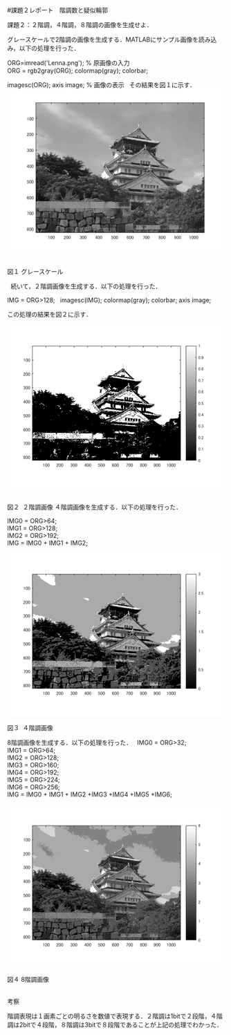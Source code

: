 #課題２レポート　階調数と疑似輪郭  
  
課題２：２階調，４階調，８階調の画像を生成せよ．  
  
グレースケールで2階調の画像を生成する．MATLABにサンプル画像を読み込み，以下の処理を行った．  
  
ORG=imread('Lenna.png'); % 原画像の入力  
ORG = rgb2gray(ORG); colormap(gray); colorbar;  
  
imagesc(ORG); axis image; % 画像の表示  
その結果を図１に示す．  
![原画像](https://github.com/JI1OIR/image_processing/blob/master/02/02o.png?raw=true)  

図１ グレースケール
  
  
続いて，２階調画像を生成する．以下の処理を行った．  

IMG = ORG>128;  
imagesc(IMG); colormap(gray); colorbar;  axis image;  

この処理の結果を図２に示す．

![原画像](https://github.com/JI1OIR/image_processing/blob/master/02/02im1.png?raw=true)  

図２  ２階調画像
４階調画像を生成する．以下の処理を行った．  

IMG0 = ORG>64;  
IMG1 = ORG>128;  
IMG2 = ORG>192;  
IMG = IMG0 + IMG1 + IMG2;  
  
![原画像](https://github.com/JI1OIR/image_processing/blob/master/02/02im2.png?raw=true)  

図３  ４階調画像  

8階調画像を生成する．以下の処理を行った．  
IMG0 = ORG>32;  
IMG1 = ORG>64;  
IMG2 = ORG>128;  
IMG3 = ORG>160;  
IMG4 = ORG>192;  
IMG5 = ORG>224;  
IMG6 = ORG>256;  
IMG = IMG0 + IMG1 + IMG2 +IMG3 +IMG4 +IMG5 +IMG6;  

![原画像](https://github.com/JI1OIR/image_processing/blob/master/02/02im3.png?raw=true)  

図４  8階調画像  
  

考察

階調表現は１画素ごとの明るさを数値で表現する．２階調は1bitで２段階，４階調は2bitで４段階，８階調は3bitで８段階であることが上記の処理でわかった．
